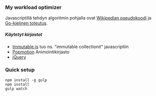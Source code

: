 ### My workload optimizer

Javascriptillä tehdyn algoritmin pohjalla ovat [Wikipedian pseudokoodi](https://en.wikipedia.org/wiki/Knapsack_problem#0.2F1_knapsack_problem) ja [Go-kielinen toteutus](http://rosettacode.org/wiki/Knapsack_problem/0-1#Go).

##### Käytetyt kirjastot 

- [Immutable.js](https://facebook.github.io/immutable-js/) tuo ns. "immutable collectionit" javascriptiin
- [Popmotion](http://popmotion.io/) Animointikirjasto
- [jQuery](https://jquery.com/)



### Quick setup

```
npm install -g gulp
npm install
gulp watch
```
